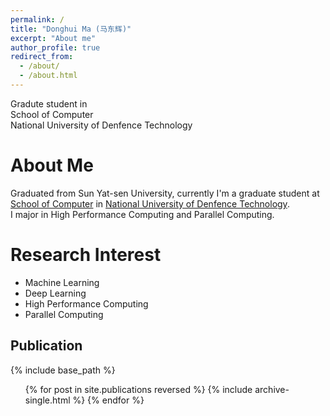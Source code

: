 ```yaml
---
permalink: /
title: "Donghui Ma (马东辉)"
excerpt: "About me"
author_profile: true
redirect_from: 
  - /about/
  - /about.html
---
```


Gradute student in<br>
School of Computer<br>
National University of Denfence Technology

About Me
======
Graduated from Sun Yat-sen University, currently I'm a graduate student at [School of Computer](https://www.nudt.edu.cn/xysz/index.htm) in [National University of Denfence Technology](https://www.nudt.edu.cn/). <br>
I major in High Performance Computing and Parallel Computing. 


Research Interest
======
* Machine Learning
* Deep Learning
* High Performance Computing
* Parallel Computing


Publication
------
{% include base_path %}

<ul>{% for post in site.publications reversed %}
{% include archive-single.html %}
{% endfor %}</ul>
